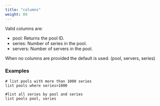 ```yaml
---
title: "columns"
weight: 89
---
```


Valid columns are:

- pool: Returns the pool ID.
- series: Number of series in the pool.
- servers: Number of servers in the pool.

When no columns are provided the default is used. (pool, servers, series)

### Examples

    # list pools with more than 1000 series
    list pools where series>1000

    #list all series by pool and series
    list pools pool, series
